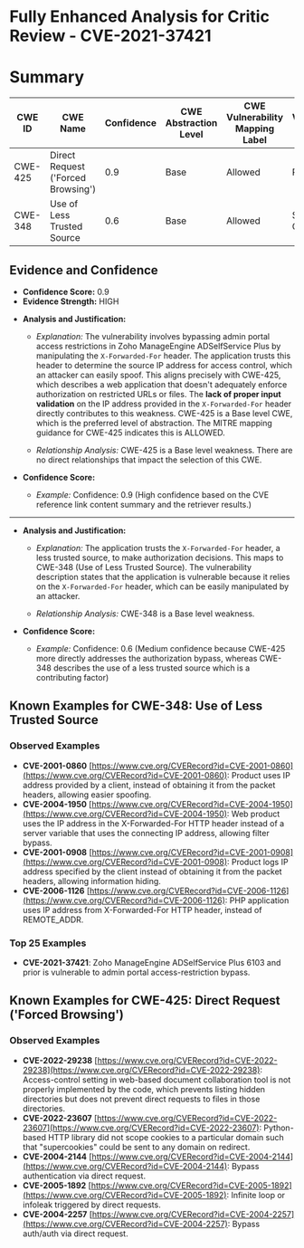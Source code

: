 # Fully Enhanced Analysis for Critic Review - CVE-2021-37421

# Summary
| CWE ID | CWE Name | Confidence | CWE Abstraction Level | CWE Vulnerability Mapping Label | CWE-Vulnerability Mapping Notes |
|---|---|---|---|---|---|
| CWE-425 | Direct Request ('Forced Browsing') | 0.9 | Base | Allowed | Primary CWE |
| CWE-348 | Use of Less Trusted Source | 0.6 | Base | Allowed | Secondary Candidate |

## Evidence and Confidence

*   **Confidence Score:** 0.9
*   **Evidence Strength:** HIGH

- **Analysis and Justification:**  
  - *Explanation:* The vulnerability involves bypassing admin portal access restrictions in Zoho ManageEngine ADSelfService Plus by manipulating the `X-Forwarded-For` header. The application trusts this header to determine the source IP address for access control, which an attacker can easily spoof. This aligns precisely with CWE-425, which describes a web application that doesn't adequately enforce authorization on restricted URLs or files. The **lack of proper input validation** on the IP address provided in the `X-Forwarded-For` header directly contributes to this weakness. CWE-425 is a Base level CWE, which is the preferred level of abstraction. The MITRE mapping guidance for CWE-425 indicates this is ALLOWED.

  - *Relationship Analysis:* CWE-425 is a Base level weakness. There are no direct relationships that impact the selection of this CWE.

- **Confidence Score:**  
  - *Example:* Confidence: 0.9 (High confidence based on the CVE reference link content summary and the retriever results.)

---
- **Analysis and Justification:**  
  - *Explanation:* The application trusts the `X-Forwarded-For` header, a less trusted source, to make authorization decisions. This maps to CWE-348 (Use of Less Trusted Source). The vulnerability description states that the application is vulnerable because it relies on the `X-Forwarded-For` header, which can be easily manipulated by an attacker.

  - *Relationship Analysis:* CWE-348 is a Base level weakness.

- **Confidence Score:**  
  - *Example:* Confidence: 0.6 (Medium confidence because CWE-425 more directly addresses the authorization bypass, whereas CWE-348 describes the use of a less trusted source which is a contributing factor)



## Known Examples for CWE-348: Use of Less Trusted Source
### Observed Examples
- **CVE-2001-0860** [https://www.cve.org/CVERecord?id=CVE-2001-0860](https://www.cve.org/CVERecord?id=CVE-2001-0860): Product uses IP address provided by a client, instead of obtaining it from the packet headers, allowing easier spoofing.
- **CVE-2004-1950** [https://www.cve.org/CVERecord?id=CVE-2004-1950](https://www.cve.org/CVERecord?id=CVE-2004-1950): Web product uses the IP address in the X-Forwarded-For HTTP header instead of a server variable that uses the connecting IP address, allowing filter bypass.
- **CVE-2001-0908** [https://www.cve.org/CVERecord?id=CVE-2001-0908](https://www.cve.org/CVERecord?id=CVE-2001-0908): Product logs IP address specified by the client instead of obtaining it from the packet headers, allowing information hiding.
- **CVE-2006-1126** [https://www.cve.org/CVERecord?id=CVE-2006-1126](https://www.cve.org/CVERecord?id=CVE-2006-1126): PHP application uses IP address from X-Forwarded-For HTTP header, instead of REMOTE_ADDR.
### Top 25 Examples
- **CVE-2021-37421**: Zoho ManageEngine ADSelfService Plus 6103 and prior is vulnerable to admin portal access-restriction bypass.


## Known Examples for CWE-425: Direct Request ('Forced Browsing')
### Observed Examples
- **CVE-2022-29238** [https://www.cve.org/CVERecord?id=CVE-2022-29238](https://www.cve.org/CVERecord?id=CVE-2022-29238): Access-control setting in web-based document collaboration tool is not properly implemented by the code, which prevents listing hidden directories but does not prevent direct requests to files in those directories.
- **CVE-2022-23607** [https://www.cve.org/CVERecord?id=CVE-2022-23607](https://www.cve.org/CVERecord?id=CVE-2022-23607): Python-based HTTP library did not scope cookies to a particular domain such that "supercookies" could be sent to any domain on redirect.
- **CVE-2004-2144** [https://www.cve.org/CVERecord?id=CVE-2004-2144](https://www.cve.org/CVERecord?id=CVE-2004-2144): Bypass authentication via direct request.
- **CVE-2005-1892** [https://www.cve.org/CVERecord?id=CVE-2005-1892](https://www.cve.org/CVERecord?id=CVE-2005-1892): Infinite loop or infoleak triggered by direct requests.
- **CVE-2004-2257** [https://www.cve.org/CVERecord?id=CVE-2004-2257](https://www.cve.org/CVERecord?id=CVE-2004-2257): Bypass auth/auth via direct request.
